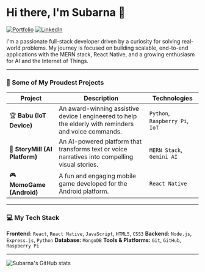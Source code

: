 # Hi there, I'm Subarna 👋

<a href="https://subarnamainali.com.np/" target="_blank"><img src="https://img.shields.io/badge/Portfolio-000000?style=for-the-badge&logo=About.me&logoColor=white" alt="Portfolio"></a>
<a href="https://www.linkedin.com/in/subarna-mainali/" target="_blank"><img src="https://img.shields.io/badge/LinkedIn-0A66C2?style=for-the-badge&logo=linkedin&logoColor=white" alt="LinkedIn"></a>

I'm a passionate full-stack developer driven by a curiosity for solving real-world problems. My journey is focused on building scalable, end-to-end applications with the MERN stack, React Native, and a growing enthusiasm for AI and the Internet of Things.

---

### 🚀 Some of My Proudest Projects

| Project | Description | Technologies |
|---|---|---|
| 🏆 **Babu (IoT Device)** | An award-winning assistive device I engineered to help the elderly with reminders and voice commands. | `Python`, `Raspberry Pi`, `IoT` |
| 🤖 **StoryMill (AI Platform)** | An AI-powered platform that transforms text or voice narratives into compelling visual stories. | `MERN Stack`, `Gemini AI` |
| 🎮 **MomoGame (Android)** | A fun and engaging mobile game developed for the Android platform. | `React Native` |

---

### 💻 My Tech Stack

**Frontend:** `React`, `React Native`, `JavaScript`, `HTML5`, `CSS3`
**Backend:** `Node.js`, `Express.js`, `Python`
**Database:** `MongoDB`
**Tools & Platforms:** `Git`, `GitHub`, `Raspberry Pi`

---

![Subarna's GitHub stats](https://github-readme-stats.vercel.app/api?username=mainalisubarna&show_icons=true&theme=dracula)
